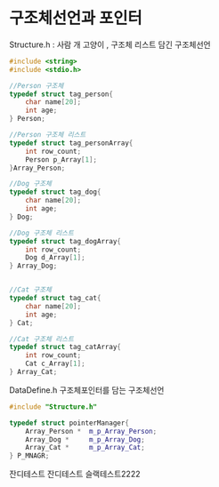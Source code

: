 # 구조체선언과 포인터

Structure.h : 사람 개 고양이 , 구조체 리스트 담긴 구조체선언
```cpp
#include <string>
#include <stdio.h>

//Person 구조체
typedef struct tag_person{
	char name[20];
	int age;
} Person;

//Person 구조체 리스트
typedef struct tag_personArray{
	int row_count;
	Person p_Array[1];
}Array_Person;

//Dog 구조체
typedef struct tag_dog{
	char name[20];
	int age;
} Dog;

//Dog 구조체 리스트
typedef struct tag_dogArray{
	int row_count;
	Dog d_Array[1];
} Array_Dog;


//Cat 구조체
typedef struct tag_cat{
	char name[20];
	int age;
} Cat;

//Cat 구조체 리스트
typedef struct tag_catArray{
	int row_count;
	Cat c_Array[1];
} Array_Cat;
```



DataDefine.h 구조체포인터를 담는 구조체선언
```cpp
#include "Structure.h"

typedef struct pointerManager{
	Array_Person *  m_p_Array_Person;
	Array_Dog *		m_p_Array_Dog;
	Array_Cat *		m_p_Array_Cat;
} P_MNAGR;


```




잔디테스트 잔디테스트
슬랙테스트2222

```